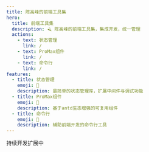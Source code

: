 ```yaml
---
title: 陈高峰的前端工具集
hero:
  title: 前端工具集
  description: 🪒 陈高峰的前端工具集，集成开发，统一管理
  actions:
    - text: 状态管理
      link: /
    - text: ProMax组件
      link: /
    - text: 命令行
      link: /
features:
  - title: 状态管理
    emoji: 💎
    description: 最简单的状态管理库，扩展中间件与调试功能
  - title: ProMax组件
    emoji: 🌈
    description: 基于antd生态增强的可复用组件
  - title: 命令行
    emoji: 🚀
    description: 辅助前端开发的命令行工具
---
```


持续开发扩展中
